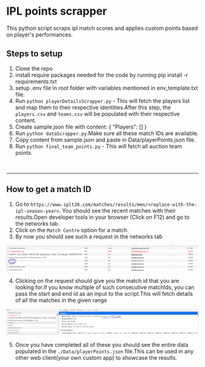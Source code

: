 # IPL points scrapper

This python script scraps ipl match scores and applies custom points based on player's performances.

## Steps to setup

1. Clone the repo
2. install require packages needed for the code by running pip install -r requirements.txt
3. setup .env file in root folder with variables mentioned in env_template.txt file.
4. Run `python playerDetailsScrapper.py` - This will fetch the players list and map them to their respective identities.After this step, the `players.csv` and `teams.csv` will be populated with their respective content.
5. Create sample.json file with content:
{
  "Players": []
}
6. Run `python dataScrapper.py`.Make sure all these match IDs are available.
6. Copy content from sample.json and paste in Data/playerPoints.json file.
7. Run `python final_team_points.py` - This will fetch all auction team points.
<br>
<hr>

## How to get a match ID

1. Go to `https://www.iplt20.com/matches/results/men/<replace-with-the-ipl-season-year>`. You should see the recent matches with their results.Open developer tools in your browser (Click on F12) and go to the networks tab. 
2. Click on the `Match Centre` option for a match.
3. By now you should see such a request in the networks tab

<img src="./Images/trace.PNG"></img>

4. Clicking on the request should give you the match id that you are looking for.If you know multiple of such consecutive matchIds, you can pass the start and end id as an input to the script.This will fetch details of all the matches in the given range

<img src="./Images/trace2.png"></img>

5. Once you have completed all of these you should see the entire data populated in the `./Data/playerPoints.json` file.This can be used in any other web client(your own custom app) to showcase the results.
